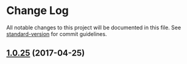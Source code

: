 # Change Log

All notable changes to this project will be documented in this file. See [standard-version](https://github.com/conventional-changelog/standard-version) for commit guidelines.

<a name="1.0.25"></a>
## [1.0.25](https://github.com/CrazySquirrel/CSDebug/compare/v1.0.24...v1.0.25) (2017-04-25)
